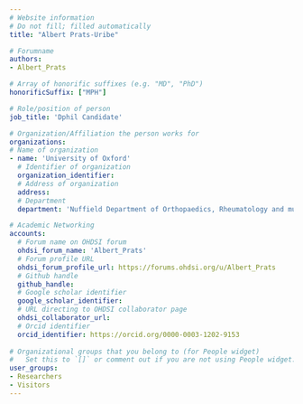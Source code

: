 ```yaml
---
# Website information
# Do not fill; filled automatically
title: "Albert Prats-Uribe"

# Forumname 
authors:
- Albert_Prats

# Array of honorific suffixes (e.g. "MD", "PhD")
honorificSuffix: ["MPH"]

# Role/position of person
job_title: 'Dphil Candidate'

# Organization/Affiliation the person works for
organizations:
# Name of organization
- name: 'University of Oxford'
  # Identifier of organization
  organization_identifier: 
  # Address of organization
  address: 
  # Department
  department: 'Nuffield Department of Orthopaedics, Rheumatology and musculoskeletal sciences'

# Academic Networking
accounts:
  # Forum name on OHDSI forum
  ohdsi_forum_name: 'Albert_Prats'
  # Forum profile URL
  ohdsi_forum_profile_url: https://forums.ohdsi.org/u/Albert_Prats
  # Github handle
  github_handle: 
  # Google scholar identifier
  google_scholar_identifier: 
  # URL directing to OHDSI collaborator page
  ohdsi_collaborator_url:
  # Orcid identifier
  orcid_identifier: https://orcid.org/0000-0003-1202-9153
  
# Organizational groups that you belong to (for People widget)
#   Set this to `[]` or comment out if you are not using People widget.
user_groups:
- Researchers
- Visitors
---
```


